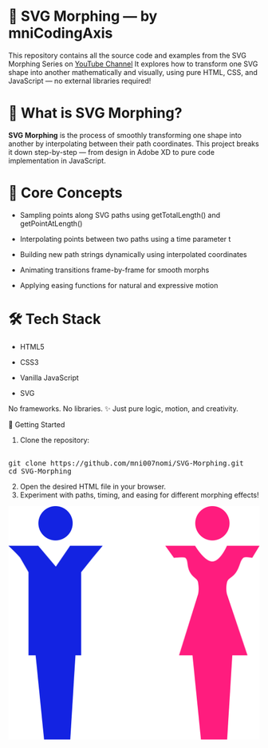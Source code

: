 # 🎨 SVG Morphing — by mniCodingAxis
This repository contains all the source code and examples from the SVG Morphing Series on [YouTube Channel](https://www.youtube.com/@mniCodingAxis)
It explores how to transform one SVG shape into another mathematically and visually, using pure HTML, CSS, and JavaScript — no external libraries required!

# 🧩 What is SVG Morphing?

**SVG Morphing** is the process of smoothly transforming one shape into another by interpolating between their path coordinates.
This project breaks it down step-by-step — from design in Adobe XD to pure code implementation in JavaScript.

# 🧠 Core Concepts

- Sampling points along SVG paths using getTotalLength() and getPointAtLength()

- Interpolating points between two paths using a time parameter t

- Building new path strings dynamically using interpolated coordinates

- Animating transitions frame-by-frame for smooth morphs

- Applying easing functions for natural and expressive motion

# 🛠️ Tech Stack

- HTML5

- CSS3

- Vanilla JavaScript

- SVG

No frameworks. No libraries.
✨ Just pure logic, motion, and creativity.

🚀 Getting Started

1. Clone the repository:
<pre> 
git clone https://github.com/mni007nomi/SVG-Morphing.git
cd SVG-Morphing
</pre>
2. Open the desired HTML file in your browser.
3. Experiment with paths, timing, and easing for different morphing effects!


![SVG Morph Preview](./images/image.svg)